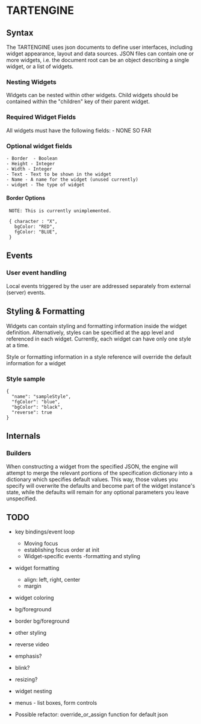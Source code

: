 # TARTENGINE

## Syntax

The TARTENGINE uses json documents to define user interfaces, including widget appearance, layout and data sources.
JSON files can contain one or more widgets, i.e. the document root can be an object describing a single widget, or a list of widgets.

### Nesting Widgets

Widgets can be nested within other widgets. Child widgets should be contained within the "children" key of their parent widget.

### Required Widget Fields

All widgets must have the following fields:
    - NONE SO FAR

### Optional widget fields

    - Border  - Boolean
    - Height - Integer
    - Width - Integer
    - Text - Text to be shown in the widget
    - Name - A name for the widget (unused currently)
    - widget - The type of widget

#### Border Options

     NOTE: This is currently unimplemented.

     { character : "X",
       bgColor: "RED",
       fgColor: "BLUE",
     }

## Events

### User event handling

Local events triggered by the user are addressed separately from external (server) events.

## Styling & Formatting

Widgets can contain styling and formatting information inside the widget definition. Alternatively, styles can be specified at the app level and referenced in each widget. Currently, each widget can have only one style at a time.

Style or formatting information in a style reference will override the default information for a widget

### Style sample
    {
      "name": "sampleStyle",
      "fgColor": "blue",
      "bgColor": "black",
      "reverse": true
    }

## Internals

### Builders

When constructing a widget from the specified JSON, the engine will attempt to merge the relevant portions of the specification dictionary into a dictionary which specifies default values. This way, those values you specify will overwrite the defaults and become part of the widget instance's state, while the defaults will remain for any optional parameters you leave unspecified.

## TODO

 - key bindings/event loop
   - Moving focus
    - establishing focus order at init
   - Widget-specific events
 -formatting and styling
  - widget formatting
    - align: left, right, center
    - margin
  - widget coloring
   - bg/foreground
   - border bg/foreground
  - other styling
   - reverse video
   - emphasis?
   - blink?
 - resizing?
 - widget nesting

 - menus - list boxes, form controls
 - Possible refactor: override_or_assign function for default json
